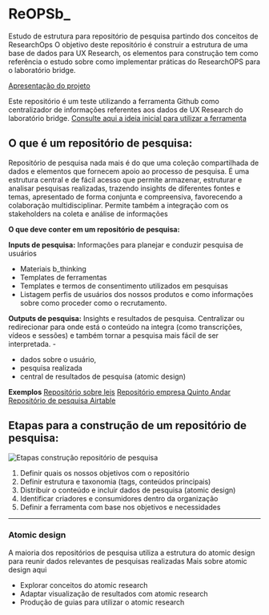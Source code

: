 # ReOPSb_
Estudo de estrutura para repositório de pesquisa partindo dos conceitos de ResearchOps
O objetivo deste repositório é construir a estrutura de uma base de dados para UX Research, os elementos para construção tem como referência o estudo sobre como implementar práticas do ResearchOPS para o laboratório bridge. 

[Apresentação do projeto](https://docs.google.com/presentation/d/10gCSyKyuyI7edW_lK7W_PFTPA9jDnYmLELnYqLbvqB0/edit#slide=id.g103d0cf6c02_0_15)

Este repositório é um teste utilizando a ferramenta Github como centralizador de informações referentes aos dados de UX Research do laboratório bridge. 
[Consulte aqui a ideia inicial para utilizar a ferramenta](https://github.com/alineguedes/ReOPSb_/blob/main/Estrutura%20repositório.md)

## O que é um repositório de pesquisa: 
Repositório de pesquisa nada mais é do que uma coleção compartilhada de dados e elementos que fornecem apoio ao processo de pesquisa.
É uma estrutura central e de fácil acesso que permite armazenar, estruturar e analisar pesquisas realizadas, trazendo insights de diferentes fontes e temas, apresentado de forma conjunta e compreensiva, favorecendo a colaboração multidisciplinar.
Permite também a integração com os stakeholders na coleta e análise de informações

**O que deve conter em um repositório de pesquisa:** 

**Inputs de pesquisa:** Informações para planejar e conduzir pesquisa de usuários
- Materiais b_thinking
- Templates de ferramentas
- Templates e termos de consentimento utilizados em pesquisas
- Listagem perfis de usuários dos nossos produtos e como informações sobre como proceder como o recrutamento.
  
**Outputs de pesquisa:** Insights e resultados de pesquisa. Centralizar ou redirecionar para onde está o conteúdo na integra (como transcrições, vídeos e sessões) e também tornar a pesquisa mais fácil de ser interpretada. - 
- dados sobre o usuário,
- pesquisa realizada 
- central de resultados de pesquisa (atomic design)

**Exemplos**
[Repositório sobre leis](https://www.airtable.com/universe/expkOThCXmeshG1RR/global-pii-laws-database-from-the-international-compilation-of-human-research-standards-2019-edition )
[Repositório empresa Quinto Andar](https://medium.com/quintoandar-design/nuggets-como-democratizar-pesquisas-de-design-9b1a717879f0 )
[Repositório de pesquisa Airtable](https://www.airtable.com/universe/exph2Hba4WdowOR1X/ux-research-insights-database?explore=true )

## Etapas para a construção de um repositório de pesquisa:
![Etapas construção repositório de pesquisa](https://github.com/alineguedes/ReOPSb_/assets/62383043/babdc2d8-1ef7-4f91-9559-2506767a3e37)
1. Definir quais os nossos objetivos com o repositório
2. Definir estrutura e taxonomia (tags, conteúdos principais)
3. Distribuir o conteúdo e incluir dados de pesquisa (atomic design)
4. Identificar criadores e consumidores dentro da organização
5. Definir a ferramenta com base nos objetivos e necessidades

---
### Atomic design
A maioria dos repositórios de pesquisa utiliza a estrutura do atomic design para reunir dados relevantes de pesquisas realizadas 
Mais sobre atomic design aqui
- Explorar conceitos do atomic research 
- Adaptar visualização de resultados com atomic research
- Produção de guias para utilizar o atomic research
